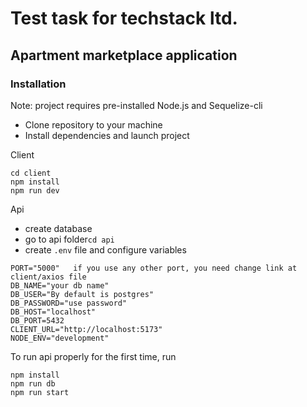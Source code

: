 # Test task for techstack ltd.
## Apartment marketplace application

### Installation

Note: project requires pre-installed Node.js and Sequelize-cli

* Clone repository to your machine
* Install dependencies and launch project

Client  
```
cd client 
npm install
npm run dev
```

Api
* create database  
* go to api folder`cd api`
* create `.env` file and configure variables
```
PORT="5000"   if you use any other port, you need change link at client/axios file
DB_NAME="your db name"
DB_USER="By default is postgres"
DB_PASSWORD="use password"
DB_HOST="localhost"
DB_PORT=5432
CLIENT_URL="http://localhost:5173"
NODE_ENV="development"
```
To run api properly for the first time, run 
```
npm install
npm run db
npm run start
```